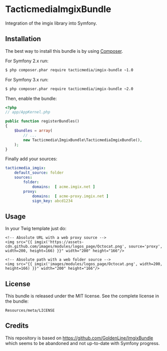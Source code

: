 TacticmediaImgixBundle
=====================

Integration of the imgix library into Symfony.

Installation
-------------

The best way to install this bundle is by using [Composer](http://getcomposer.org).

For Symfony 2.x run:

``` bash
$ php composer.phar require tacticmedia/imgix-bundle ~1.0
```

For Symfony 3.x run:

``` bash
$ php composer.phar require tacticmedia/imgix-bundle ~2.0
```

Then, enable the bundle:

``` php
<?php
// app/AppKernel.php

public function registerBundles()
{
    $bundles = array(
        // ...
        new Tacticmedia\ImgixBundle\TacticmediaImgixBundle(),
    );
}
```

Finally add your sources:
```yml
tacticmedia_imgix:
    default_source: folder
    sources:
        folder:
            domains:  [ acme.imgix.net ]
        proxy:
            domains:  [ acme-proxy.imgix.net ]
            sign_key: abcd1234
```

Usage
-----

In your Twig template just do:

```twig
<!-- Absolute URL with a web proxy source -->
<img src="{{ imgix('https://assets-cdn.github.com/images/modules/logos_page/Octocat.png', source='proxy', width=200, height=166) }}" width="200" height="166"/>

<!-- Absolute path with a web folder source -->
<img src="{{ imgix('images/modules/logos_page/Octocat.png', width=200, height=166) }}" width="200" height="166"/>
```

License
-------

This bundle is released under the MIT license. See the complete license in the
bundle:

    Resources/meta/LICENSE

Credits
-------

This repository is based on https://github.com/GoldenLine/ImgixBundle which seems to be abandoned and not up-to-date with
Symfony progress.
